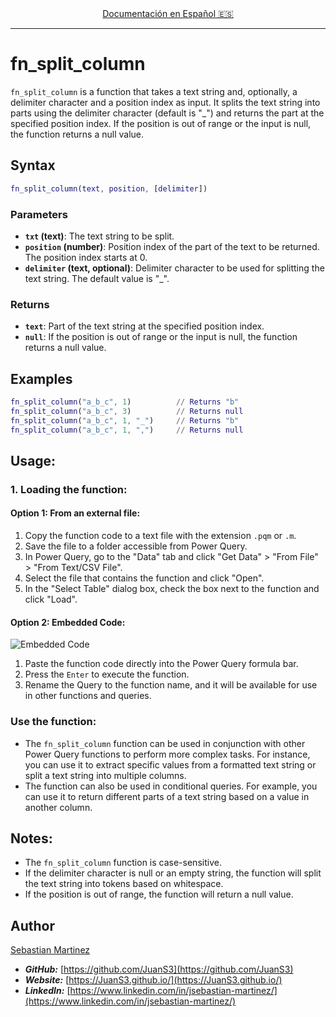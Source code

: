 <div align="center">
    <a href="README_ES.md">Documentación en Español 🇪🇸</a>
</div>

<hr>

# fn_split_column

`fn_split_column` is a function that takes a text string and, optionally, a delimiter character and a position index as input. It splits the text string into parts using the delimiter character (default is "_") and returns the part at the specified position index. If the position is out of range or the input is null, the function returns a null value.

## Syntax

```m
fn_split_column(text, position, [delimiter])
```

### Parameters

- **`txt` (text)**: The text string to be split.
- **`position` (number)**: Position index of the part of the text to be returned. The position index starts at 0.
- **`delimiter` (text, optional)**: Delimiter character to be used for splitting the text string. The default value is "_".

### Returns

- **`text`**: Part of the text string at the specified position index.
- **`null`**: If the position is out of range or the input is null, the function returns a null value.

## Examples
```m
fn_split_column("a_b_c", 1)          // Returns "b"
fn_split_column("a_b_c", 3)          // Returns null
fn_split_column("a_b_c", 1, "_")     // Returns "b"
fn_split_column("a_b_c", 1, ",")     // Returns null
```

## Usage:

### 1. Loading the function:

#### Option 1: From an external file:

1. Copy the function code to a text file with the extension `.pqm` or `.m`.
2. Save the file to a folder accessible from Power Query.
3. In Power Query, go to the "Data" tab and click "Get Data" > "From File" > "From Text/CSV File".
4. Select the file that contains the function and click "Open".
5. In the "Select Table" dialog box, check the box next to the function and click "Load".

#### Option 2: Embedded Code:

![Embedded Code](assets/img/power_query_embedded.gif)

1. Paste the function code directly into the Power Query formula bar.
2. Press the `Enter` to execute the function.
3. Rename the Query to the function name, and it will be available for use in other functions and queries.

### Use the function:

- The `fn_split_column` function can be used in conjunction with other Power Query functions to perform more complex tasks. For instance, you can use it to extract specific values from a formatted text string or split a text string into multiple columns.
- The function can also be used in conditional queries. For example, you can use it to return different parts of a text string based on a value in another column.

## Notes:

- The `fn_split_column` function is case-sensitive.
- If the delimiter character is null or an empty string, the function will split the text string into tokens based on whitespace.
- If the position is out of range, the function will return a null value.

## Author
[Sebastian Martinez](https://JuanS3.github.io/)

  - ***GitHub:*** [https://github.com/JuanS3](https://github.com/JuanS3)
  - ***Website:*** [https://JuanS3.github.io/](https://JuanS3.github.io/)
  - ***LinkedIn:*** [https://www.linkedin.com/in/jsebastian-martinez/](https://www.linkedin.com/in/jsebastian-martinez/)

